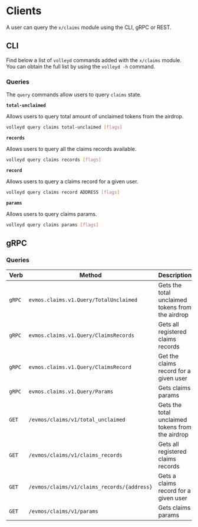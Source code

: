 <!--
order: 7
-->

# Clients

A user can query the `x/claims` module using the CLI, gRPC or REST.

## CLI

Find below a list of `volleyd` commands added with the `x/claims` module. You can obtain the full list by using the `volleyd -h` command.

### Queries

The `query` commands allow users to query `claims` state.

**`total-unclaimed`**

Allows users to query total amount of unclaimed tokens from the airdrop.

```bash
volleyd query claims total-unclaimed [flags]
```

**`records`**

Allows users to query all the claims records available.

```bash
volleyd query claims records [flags]
```

**`record`**

Allows users to query a claims record for a given user.

```bash
volleyd query claims record ADDRESS [flags]
```

**`params`**

Allows users to query claims params.

```bash
volleyd query claims params [flags]
```

## gRPC

### Queries

| Verb   | Method                                     | Description                                      |
|--------|--------------------------------------------|--------------------------------------------------|
| `gRPC` | `evmos.claims.v1.Query/TotalUnclaimed`     | Gets the total unclaimed tokens from the airdrop |
| `gRPC` | `evmos.claims.v1.Query/ClaimsRecords`      | Gets all registered claims records               |
| `gRPC` | `evmos.claims.v1.Query/ClaimsRecord`       | Get the claims record for a given user            |
| `gRPC` | `evmos.claims.v1.Query/Params`             | Gets claims params                               |
| `GET`  | `/evmos/claims/v1/total_unclaimed`         | Gets the total unclaimed tokens from the airdrop |
| `GET`  | `/evmos/claims/v1/claims_records`          | Gets all registered claims records               |
| `GET`  | `/evmos/claims/v1/claims_records/{address}` | Gets a claims record for a given user            |
| `GET`  | `/evmos/claims/v1/params`                  | Gets claims params                               |
